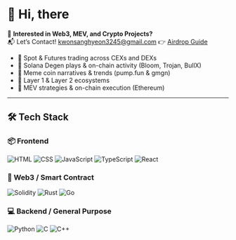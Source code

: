 # 👋 Hi, there

🚀 **Interested in Web3, MEV, and Crypto Projects?**  
📬 Let’s Contact! [kwonsanghyeon3245@gmail.com](mailto:kwonsanghyeon3245@gamil.com)
👉 [Airdrop Guide](https://ksh-story.tistory.com/)

- 🔹 Spot & Futures trading across CEXs and DEXs
- 🔹 Solana Degen plays & on-chain activity (Bloom, Trojan, BullX)
- 🔹 Meme coin narratives & trends  (pump.fun & gmgn)
- 🔹 Layer 1 & Layer 2 ecosystems
- 🔹 MEV strategies & on-chain execution  (Ethereum)

---

## 🛠 Tech Stack

### 📦 Frontend
![HTML](https://img.shields.io/badge/HTML-E34F26?style=flat&logo=html5&logoColor=white)
![CSS](https://img.shields.io/badge/CSS-1572B6?style=flat&logo=css3&logoColor=white)
![JavaScript](https://img.shields.io/badge/JavaScript-F7DF1E?style=flat&logo=javascript&logoColor=black)
![TypeScript](https://img.shields.io/badge/TypeScript-3178C6?style=flat&logo=typescript&logoColor=white)
![React](https://img.shields.io/badge/React-61DAFB?style=flat&logo=react&logoColor=black)

### 🔗 Web3 / Smart Contract
![Solidity](https://img.shields.io/badge/Solidity-363636?style=flat&logo=solidity&logoColor=white)
![Rust](https://img.shields.io/badge/Rust-000000?style=flat&logo=rust&logoColor=white)
![Go](https://img.shields.io/badge/Go-00ADD8?style=flat&logo=go&logoColor=white)

### 💻 Backend / General Purpose
![Python](https://img.shields.io/badge/Python-3776AB?style=flat&logo=python&logoColor=white)
![C](https://img.shields.io/badge/C-00599C?style=flat&logo=c&logoColor=white)
![C++](https://img.shields.io/badge/C++-00599C?style=flat&logo=c%2B%2B&logoColor=white)
